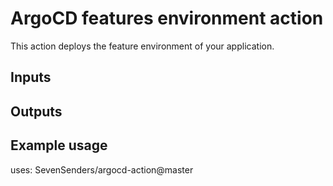 # ArgoCD features environment action

This action deploys the feature environment of your application.

## Inputs

##

## Outputs

##

## Example usage

uses: SevenSenders/argocd-action@master